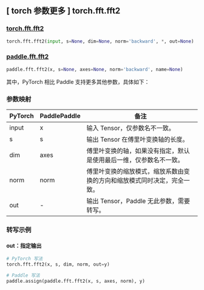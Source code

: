 ## [ torch 参数更多 ] torch.fft.fft2

### [torch.fft.fft2](https://pytorch.org/docs/stable/generated/torch.fft.fft2.html?highlight=fft2#torch.fft.fft2)

```python
torch.fft.fft2(input, s=None, dim=None, norm='backward', *, out=None)
```

### [paddle.fft.fft2](https://www.paddlepaddle.org.cn/documentation/docs/zh/develop/api/paddle/fft/fft2_cn.html)

```python
paddle.fft.fft2(x, s=None, axes=None, norm='backward', name=None)
```

其中，PyTorch 相比 Paddle 支持更多其他参数，具体如下：
### 参数映射

| PyTorch       | PaddlePaddle | 备注                                                   |
| ------------- | ------------ | ------------------------------------------------------ |
| input         | x            | 输入 Tensor，仅参数名不一致。                            |
| s             | s            | 输出 Tensor 在傅里叶变换轴的长度。                      |
| dim           | axes         | 傅里叶变换的轴，如果没有指定，默认是使用最后一维，仅参数名不一致。|
| norm           |norm          |傅里叶变换的缩放模式，缩放系数由变换的方向和缩放模式同时决定，完全一致。|
| out            | -            |输出 Tensor，Paddle 无此参数，需要转写。              |

### 转写示例
#### out：指定输出
```python
# PyTorch 写法
torch.fft.fft2(x, s, dim, norm, out=y)

# Paddle 写法
paddle.assign(paddle.fft.fft2(x, s, axes, norm), y)
```
